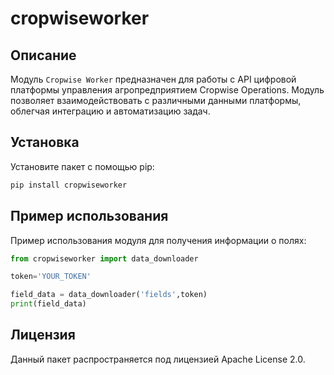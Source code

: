 
# cropwiseworker

## Описание
Модуль `Cropwise Worker` предназначен для работы с API цифровой платформы управления агропредприятием Cropwise Operations. Модуль позволяет взаимодействовать с различными данными платформы, облегчая интеграцию и автоматизацию задач.

## Установка
Установите пакет с помощью pip:

```bash
pip install cropwiseworker
```

## Пример использования
Пример использования модуля для получения информации о полях:

```python
from cropwiseworker import data_downloader

token='YOUR_TOKEN'

field_data = data_downloader('fields',token)
print(field_data)
```

## Лицензия
Данный пакет распространяется под лицензией Apache License 2.0.
